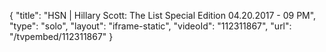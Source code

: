 {
    "title": "HSN | Hillary Scott: The List Special Edition 04.20.2017 - 09 PM",
    "type": "solo",
    "layout": "iframe-static",
    "videoId": "112311867",
    "url": "\/tvpembed\/112311867"
}